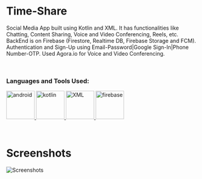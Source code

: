 # Time-Share

Social Media App built using Kotlin and XML. It has functionalities like Chatting, Content Sharing, Voice and Video Conferencing, Reels, etc. BackEnd is on Firebase (Firestore, Realtime DB, Firebase Storage and FCM). Authentication and Sign-Up using Email-Password|Google Sign-In|Phone Number-OTP. Used Agora.io for Voice and Video Conferencing.

  <p><br></p>
  <h3 align="left">Languages and Tools Used:</h3>

<p> 
  <a href="https://developer.android.com" target="_blank" rel="noreferrer"> <img src="https://user-images.githubusercontent.com/73953395/221414435-71f899f1-d053-4ab6-b235-12e253b2bbd8.png" alt="android" width="75" height="75"/> </a>
  <a href="https://kotlinlang.org" target="_blank" rel="noreferrer"> <img src="https://www.vectorlogo.zone/logos/kotlinlang/kotlinlang-icon.svg" alt="kotlin" width="75" height="75"/> </a> 
  <a href="https://www.w3schools.com/xml/" target="_blank" rel="noreferrer"> <img src="https://cdn-icons-png.flaticon.com/128/136/136526.png" alt="XML" width="75" height="75"/> </a>
  <a href="https://firebase.google.com/" target="_blank" rel="noreferrer"> <img src="https://www.vectorlogo.zone/logos/firebase/firebase-icon.svg" alt="firebase" width="75" height="75"/> </a> 
</p>
  
  <p><br></p>
  
# Screenshots
![Screenshots](https://user-images.githubusercontent.com/73953395/221423545-6bbd56c4-56f6-42be-a6b0-b51b5f7f1a34.png)


